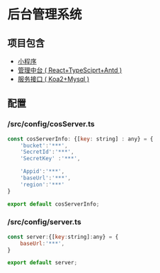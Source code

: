 # 后台管理系统

## 项目包含

- [小程序](https://github.com/Voyzz/MyCompany-miniProgram)
- [管理中台 ( React+TypeSciprt+Antd )](https://github.com/Voyzz/react-compony-mp-management)
- [服务接口 ( Koa2+Mysql )](https://github.com/Voyzz/koa-micro-service)

## 配置

### /src/config/cosServer.ts

```JavaScript
const cosServerInfo: {[key: string] : any} = {
    'bucket':'***',
    'SecretId':'***',
    'SecretKey' :'***',

    'Appid':'***',
    'baseUrl':'***',
    'region':'***'
}

export default cosServerInfo;
```

### /src/config/server.ts

```JavaScript
const server:{[key:string]:any} = {
    baseUrl:'***',
}

export default server;
```
